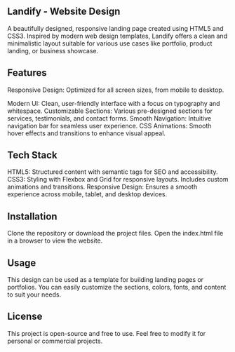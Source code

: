 ## Landify - Website Design
A beautifully designed, responsive landing page created using HTML5 and CSS3. Inspired by modern web design templates, Landify offers a clean and minimalistic layout suitable for various use cases like portfolio, product landing, or business showcase.

## Features
Responsive Design: Optimized for all screen sizes, from mobile to desktop.

Modern UI: Clean, user-friendly interface with a focus on typography and whitespace.
Customizable Sections: Various pre-designed sections for services, testimonials, and contact forms.
Smooth Navigation: Intuitive navigation bar for seamless user experience.
CSS Animations: Smooth hover effects and transitions to enhance visual appeal.

## Tech Stack

HTML5: Structured content with semantic tags for SEO and accessibility.
CSS3: Styling with Flexbox and Grid for responsive layouts. Includes custom animations and transitions.
Responsive Design: Ensures a smooth experience across mobile, tablet, and desktop devices.

## Installation
Clone the repository or download the project files.
Open the index.html file in a browser to view the website.

## Usage
This design can be used as a template for building landing pages or portfolios. You can easily customize the sections, colors, fonts, and content to suit your needs.

## License
This project is open-source and free to use. Feel free to modify it for personal or commercial projects.
